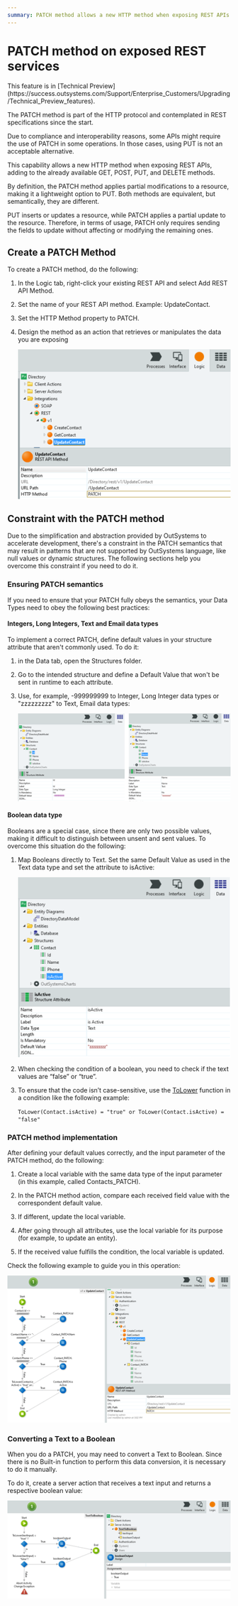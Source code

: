 ```yaml
---
summary: PATCH method allows a new HTTP method when exposing REST APIs that applies partial modifications to a resource.
---
```


# PATCH method on exposed REST services

<div class="info" markdown="1">
This feature is in [Technical Preview](https://success.outsystems.com/Support/Enterprise_Customers/Upgrading/Technical_Preview_features).
</div>

The PATCH method is part of the HTTP protocol and contemplated in REST specifications since the start. 

Due to compliance and interoperability reasons, some APIs might require the use of PATCH in some operations. In those cases, using PUT is not an acceptable alternative.

This capability allows a new HTTP method when exposing REST APIs, adding to the already available GET, POST, PUT, and DELETE methods.

By definition, the PATCH method applies partial modifications to a resource, making it a lightweight option to PUT. Both methods are equivalent, but semantically, they are different.  

PUT inserts or updates a resource, while PATCH applies a partial update to the resource. Therefore, in terms of usage, PATCH only requires sending the fields to update without affecting or modifying the remaining ones.

## Create a PATCH Method

To create a PATCH method, do the following:

1. In the Logic tab, right-click your existing REST API and select Add REST API Method.

1. Set the name of your REST API method. Example: UpdateContact.

1. Set the HTTP Method property to PATCH.

1. Design the method as an action that retrieves or manipulates the data you are exposing

    ![](images/ss-patch-add.png?width=750)

## Constraint with the PATCH method
Due to the simplification and abstraction provided by OutSystems to accelerate development, there's a constraint in the PATCH semantics that may result in patterns that are not supported by OutSystems language, like null values or dynamic structures. The following sections help you overcome this constraint if you need to do it.

### Ensuring PATCH semantics
If you need to ensure that your PATCH fully obeys the semantics, your Data Types need to obey the following best practices:

#### Integers, Long Integers, Text and Email data types

To implement a correct PATCH, define default values in your structure attribute that aren't commonly used. To do it: 

1. in the Data tab, open the Structures folder.

1. Go to the intended structure and define a Default Value that won't be sent in runtime to each attribute. 

1. Use, for example, -999999999 to Integer, Long Integer data types or "zzzzzzzzz" to Text, Email data types:

    ![](images/ss-patch-data-types.png?width=900)

#### Boolean data type

Booleans are a special case, since there are only two possible values, making it difficult to distinguish between unsent and sent values. To overcome this situation do the following:

1. Map Booleans directly to Text. Set the same Default Value as used in the Text data type and set the attribute to isActive:

    ![](images/ss-patch-boolean.png?width=450)

1. When checking the condition of a boolean, you need to check if the text values are “false” or “true”.

1. To ensure that the code isn’t case-sensitive, use the [ToLower](https://success.outsystems.com/Documentation/11/Reference/OutSystems_Language/Logic/Built-in_Functions/Text#ToLower) function in a condition like the following example:

    ```ToLower(Contact.isActive) = "true" or ToLower(Contact.isActive) = "false"```

### PATCH method implementation

After defining your default values correctly, and the input parameter of the PATCH method, do the following:

1. Create a local variable with the same data type of the input parameter (in this example, called Contacts_PATCH). 

1. In the PATCH method action, compare each received field value with the correspondent default value. 

1. If different, update the local variable. 

1. After going through all attributes, use the local variable for its purpose (for example, to update an entity). 

1. If the received value fulfills the condition, the local variable is updated.

Check the following example to guide you in this operation:

![](images/ss-patch-example-flow.png)

### Converting a Text to a Boolean

When you do a PATCH, you may need to convert a Text to Boolean. Since there is no Built-in function to perform this data conversion, it is necessary to do it manually. 

To do it, create a server action that receives a text input and returns a respective boolean value:

![](images/ss-patch-boolean-text.png)
